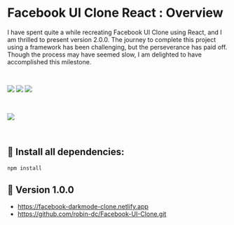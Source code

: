# Facebook UI Clone React : Overview
I have spent quite a while recreating Facebook UI Clone using React, and I am thrilled to present version 2.0.0. The journey to complete this project using a framework has been challenging, but the perseverance has paid off. Though the process may have seemed slow, I am delighted to have accomplished this milestone.

<br>

<img src="https://img.shields.io/badge/vite%20-%646CFF.svg?&style=for-the-badge&logo=vite&logoColor=white">   <img src="https://img.shields.io/badge/css3%20-%2314354C.svg?&style=for-the-badge&logo=css3&logoColor=white">   <img src="https://img.shields.io/badge/react%20-%2320232a.svg?&style=for-the-badge&logo=react&logoColor=%2361DAFB"/>

<br>

<a href="https://facebook-ui-clone-react.vercel.app/" target="_blank"><img src='https://github.com/robin-dc/Facebook-UI-Clone-React/blob/main/public/images/fb_react_preview.png'></a>

<br>

## 🚀 Install all dependencies:
```sh
npm install
```

## 📍 Version 1.0.0
- https://facebook-darkmode-clone.netlify.app
- https://github.com/robin-dc/Facebook-UI-Clone.git


